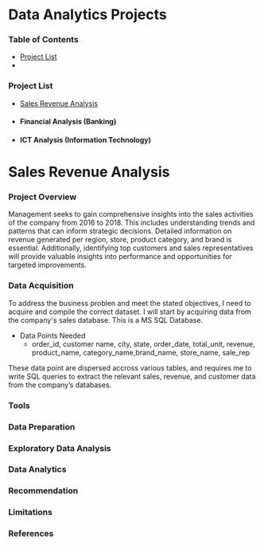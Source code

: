 # Data Analytics Projects

### Table of Contents
 - [Project List](#project-list)
 - 

### Project List
- [Sales Revenue Analysis](#sales-revenue-analysis)
- #### Financial Analysis (Banking)
- #### ICT Analysis (Information Technology)

# Sales Revenue Analysis

### Project Overview
Management seeks to gain comprehensive insights into the sales activities of the company from 2016 to 2018. This includes understanding trends and patterns that can inform strategic decisions. Detailed information on revenue generated per region, store, product category, and brand is essential. Additionally, identifying top customers and sales representatives will provide valuable insights into performance and opportunities for targeted improvements.

### Data Acquisition
To address the business problen and meet the stated objectives, I need to acquire and compile the correct dataset.
I will start by acquiring data from the company's sales database. This is a MS SQL Database.
- Data Points Needed
  - order_id, customer name, city, state, order_date, total_unit, revenue, product_name, category_name,brand_name, store_name, sale_rep

These data point are dispersed accross various tables, and requires me to write SQL queries to extract the relevant sales, revenue, and customer data from the company’s databases.


### Tools

### Data Preparation 

### Exploratory Data Analysis 

### Data Analytics

### Recommendation 

### Limitations 

### References 
